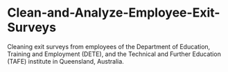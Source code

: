 # Clean-and-Analyze-Employee-Exit-Surveys
Cleaning exit surveys from employees of the Department of Education, Training and Employment (DETE), and the Technical and Further Education (TAFE) institute in Queensland, Australia.
